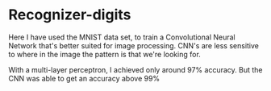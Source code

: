 # Recognizer-digits

Here I have used the MNIST data set, to train a Convolutional Neural Network that's better suited for image processing. CNN's are less sensitive to where in the image the pattern is that we're looking for.

With a multi-layer perceptron, I achieved only around 97% accuracy. But the CNN was able to get an accuracy above 99\%
